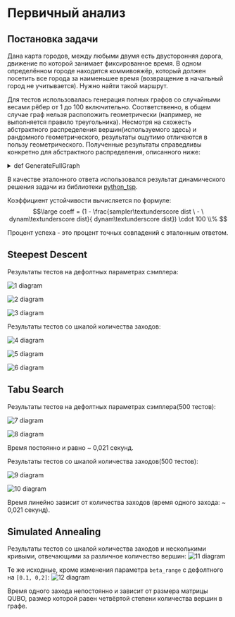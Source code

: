 # Первичный анализ
## Постановка задачи
Дана карта городов, между любыми двумя есть двусторонняя дорога, движение по которой занимает фиксированное время. В одном определённом городе находится
коммивояжёр, который должен посетить все города за наименьшее время (возвращение в начальный город не учитывается). Нужно найти такой маршрут.


Для тестов использовалась генерация полных графов со случайными весами рёбер от 1 до 100 включительно. Соответственно, в общем случае граф нельзя расположить геометрически (например, не выполняется правило треугольника). Несмотря на схожесть абстрактного распределения вершин(используемого здесь) и рандомного геометрического, результаты ощутимо отличаются в пользу геометрического. Полученные результаты справедливы конкретно для абстрактного распределения, описанного ниже:


<details>
<summary>
  def GenerateFullGraph
</summary>
  
```
def GenerateFullGraph(amount_of_vertexes) :
    graph = [[0] * amount_of_vertexes for i in range(amount_of_vertexes)]
    for i in range(amount_of_vertexes) :
        for j in range(i + 1, amount_of_vertexes) :
            weight = random.randint(1, kMaxWeight)
            graph[i][j] = weight
            graph[j][i] = weight
    return graph
```
</details>

В качестве эталонного ответа использовался результат динамического решения задачи из библиотеки [python_tsp](https://pypi.org/project/python_tsp/).

Коэффициент устойчивости вычисляется по формуле:
$$\large coeff = (1 - \frac{sampler\textunderscore dist \ - \ dynam\textunderscore dist}{ dynam\textunderscore dist}) \cdot 100 \\% $$

Процент успеха - это процент точных совпадений с эталонным ответом.
## Steepest Descent
Результаты тестов на дефолтных параметрах сэмплера:

![1 diagram](images/SD-def-unfixed-exact.jpg)

![2 diagram](images/SD-def-unfixed-coef.jpeg)

![3 diagram](images/SD-def-unfixed-time.jpg)

Результаты тестов со шкалой количества заходов:

![4 diagram](images/SD-def-fixed-exact.jpeg)

![5 diagram](images/SD-def-fixed-coef.jpeg)

![6 diagram](images/SD-def-fixed-time.jpg)

## Tabu Search
Результаты тестов на дефолтных параметрах сэмплера(500 тестов):

![7 diagram](images/TS-def-unfixed-exact.png)

![8 diagram](images/TS-def-unfixed-coef.png)

Время постоянно и равно ~ 0,021 секунд.

Результаты тестов со шкалой количества заходов(500 тестов):

![9 diagram](images/TS-def-fixed-exact.png)

![10 diagram](images/TS-def-fixed-coef.png)

Время линейно зависит от количества заходов (время одного захода: ~ 0,021 секунд).

## Simulated Annealing
Результаты тестов со шкалой количества заходов и несколькими кривыми, отвечающими за различное количество вершин:
![11 diagram](images/SA-def-unfixed-coef.png)

Те же исходные, кроме изменения параметра `beta_range` с дефолтного на `[0.1, 0,2]`:
![12 diagram](images/SA-beta_range-unfixed-coef.png)

Время одного захода непостоянно и зависит от размера матрицы QUBO, размер которой равен четвёртой степени количества вершин в графе.

